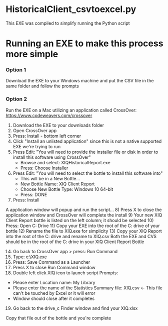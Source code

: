 # HistoricalClient_csvtoexcel.py

This EXE was compiled to simplify running the Python script

# Running an EXE to make this process more simple
### Option 1
Download the EXE to your Windows machine and put the CSV file in the same folder and follow the prompts

### Option 2
Run the EXE on a Mac utilizing an application called CrossOver: https://www.codeweavers.com/crossover
1) Download the EXE to your downloads folder
2) Open CrossOver app
3) Press:  Install - bottom left corner
4) Click "Install an unlisted application" since this is not a native supported EXE we're trying to run
5) Press Edit: "You will need to provide the installer file or disk in order to install this software using CrossOver"
    - Browse and select:  XIQHistoricalReport.exe
    - Press: Choose Installer
6) Press Edit:  "You will need to select the bottle to install this software into"
    - This will be in a New Bottle...
    - New Bottle Name:  XIQ Client Report
    - Choose New Bottle Type:  Windows 10 64-bit
    - Press:  DONE
7) Press:  Install

A application window will popup and run the script...
8) Press X to close the application window and CrossOver will complete the install
9) Your new XIQ Client Report bottle is listed on the left column; it should be selected
10) Press:  Open C: Drive
11) Copy your EXE into the root of the C: drive of your bottle
12) Rename the file to XIQ.exe for simplicity
13) Copy your XIQ Report into the root of the C: drive and rename to XIQ.csv
Both the EXE and CVS should be in the root of the C: drive in your XIQ Client Report Bottle

14) Go back to CrossOver app > press:  Run Command
15) Type:  c:\XIQ.exe
16) Press:  Save Command as a Launcher
17) Press X to close Run Command window
18) Double left click XIQ icon to launch script
Prompts:
- Please enter Location name:  My Library
- Please enter the name of the Statistics Summary file:  XIQ.csv  <- This file can't be touched by Excel or it will error
- Window should close after it completes
19) Go back to the drive_c Finder window and find your XIQ.xlsx

Copy that file out of the bottle and you're complete
